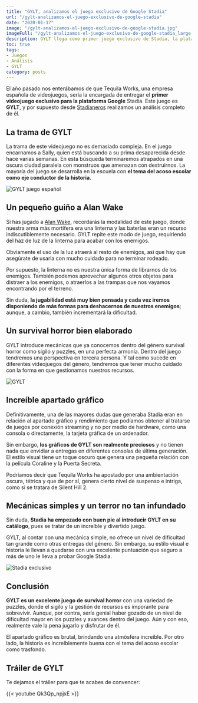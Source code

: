 ```yaml
---
title: "GYLT, analizamos el juego exclusivo de Google Stadia"
url: "/gylt-analizamos-el-juego-exclusivo-de-google-stadia"
date: "2020-01-17"
image: "/gylt-analizamos-el-juego-exclusivo-de-google-stadia.jpg"
imageFull: "/gylt-analizamos-el-juego-exclusivo-de-google-stadia_large.jpg"
description: GYLT llega como primer juego exclusivo de Stadia, la plataforma que quiere revolucionar la forma de jugar. Lo analizamos y te lo explicamos para ver si vale la pena.
toc: true
tags: 
- Juegos
- Análisis
- GYLT
category: posts
---
```


El año pasado nos enterábamos de que Tequila Works, una empresa española de videojuegos, sería la encargada de entregar el **primer videojuego exclusivo para la plataforma Google** Stadia. Este juego es **GYLT**, y por supuesto desde <a class="u-anchor" href="https://www.stadianeros.com/" title="Stadianeros">Stadianeros</a> realizamos un análisis completo de él.

## La trama de GYLT

La trama de este videojuego no es demasiado compleja. En el juego encarnamos a Sally, quien está buscando a su prima desaparecida desde hace varias semanas. En esta búsqueda terminaremos atrapados en una oscura ciudad paralela con monstruos que amenazan con destruirnos. La mayoría del juego se desarrolla en la escuela con **el tema del acoso escolar como eje conductor de la historia**.

<img class="u-borderImage u-lazyload lazyload" loading="lazy" data-src="/gylt-analizamos-el-juego-exclusivo-de-google-stadia/gylt-juego-espanol.jpg" alt="GYLT juego español" title="GYLT juego español" />

## Un pequeño guiño a Alan Wake

Si has jugado a <a class="u-anchor" href="https://es.wikipedia.org/wiki/Alan_Wake" target="_blank" rel="nofollow noopener">Alan Wake</a>, recordarás la modalidad de este juego, donde nuestra arma más mortífera era una linterna y las baterías eran un recurso indiscutiblemente necesario. GYLT repite este modo de juego, requiriendo del haz de luz de la linterna para acabar con los enemigos.

Obviamente el uso de la luz atraerá al resto de enemigos, así que hay que asegúrate de usarla con mucho cuidado para no terminar rodeado.

Por supuesto, la linterna no es nuestra única forma de librarnos de los enemigos. También podemos aprovechar algunos otros objetos para distraer a los enemigos, o atraerlos a las trampas que nos vayamos encontrando por el terreno.

Sin duda, **la jugabilidad está muy bien pensada y cada vez iremos disponiendo de más formas para deshacernos de nuestros enemigos**; aunque, a cambio, también incrementará la dificultad.

## Un survival horror bien elaborado

GYLT introduce mecánicas que ya conocemos dentro del género survival horror como sigilo y puzzles, en una perfecta armonía. Dentro del juego tendremos una perspectiva en tercera persona. Y tal como sucede en diferentes videojuegos del género, tendremos que tener mucho cuidado con la forma en que gestionamos nuestros recursos.

<img class="u-borderImage u-lazyload lazyload" loading="lazy" data-src="/gylt-analizamos-el-juego-exclusivo-de-google-stadia/gylt.jpg" alt="GYLT" title="GYLT" />

## Increíble apartado gráfico

Definitivamente, una de las mayores dudas que generaba Stadia eran en relación al apartado gráfico y rendimiento que podíamos obtener al tratarse de juegos por conexión streaming y no por medio de hardware, como una consola o directamente, la tarjeta gráfica de un ordenador.

Sin embargo, **los gráficos de GYLT son realmente preciosos** y no tienen nada que envidiar a entregas en diferentes consolas de última generación. El estilo visual tiene un toque oscuro que genera una pequeña relación con la película Coraline y la Puerta Secreta. 

Podríamos decir que Tequila Works ha apostado por una ambientación oscura, tétrica y que de por sí, genera cierto nivel de suspenso e intriga, como si se tratara de Silent Hill 2.

## Mecánicas simples y un terror no tan infundado

Sin duda, **Stadia ha empezado con buen pie al introducir GYLT en su catálogo**, pues se tratar de un increíble y divertido juego. 

GYLT, al contar con una mecánica simple, no ofrece un nivel de dificultad tan grande como otras entregas del género. Sin embargo, su estilo visual e historia le llevan a quedarse con una excelente puntuación que seguro a más de uno le lleva a probar Google Stadia.

<img class="u-borderImage u-lazyload lazyload" loading="lazy" data-src="/gylt-analizamos-el-juego-exclusivo-de-google-stadia/stadia-exclusivo.jpg" alt="Stadia exclusivo" title="Stadia exclusivo" />

## Conclusión

**GYLT es un excelente juego de survival horror** con una variedad de puzzles, donde el sigilo y la gestión de recursos es imporante para sobrevivir. Aunque, por contra, sería genial haber gozado de un nivel de dificultad mayor en los puzzles y avances dentro del juego. Aún y con eso, realmente vale la pena jugarlo y disfrutar de él.

El apartado gráfico es brutal, brindando una atmósfera increíble. Por otro lado, la historia es increíblemente buena con el tema del acoso escolar como trasfondo. 

## Tráiler de GYLT

Te dejamos el tráiler para que te acabes de convencer:

<div class="u-youtube">
  {{< youtube Qk3Qp_npjxE >}}
</div>